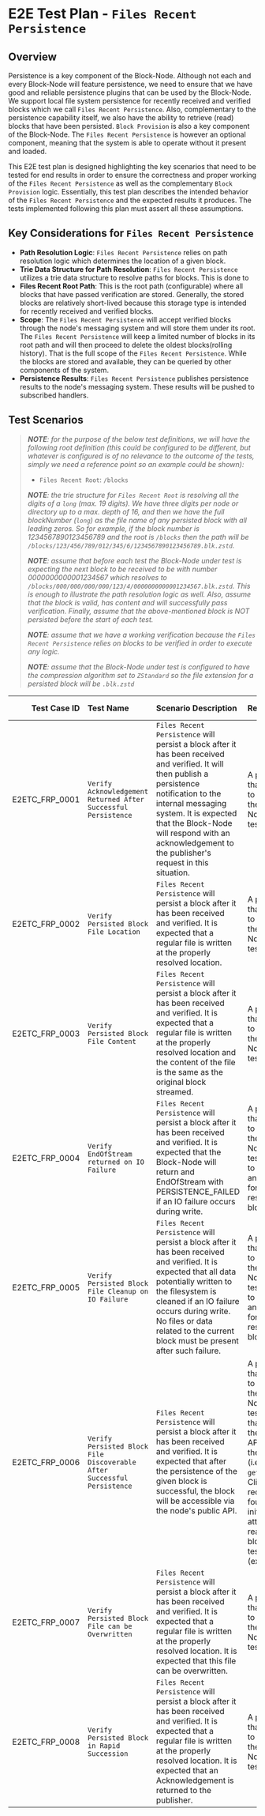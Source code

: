 # E2E Test Plan - `Files Recent Persistence`

## Overview

Persistence is a key component of the Block-Node. Although not each and every
Block-Node will feature persistence, we need to ensure that we have good and
reliable persistence plugins that can be used by the Block-Node. We support
local file system persistence for recently received and verified blocks which
we call `Files Recent Persistence`. Also, complementary to the persistence
capability itself, we also have the ability to retrieve (read) blocks that have
been persisted. `Block Provision` is also a key component of the Block-Node.
The `Files Recent Persistence` is however an optional component, meaning that
the system is able to operate without it present and loaded.

This E2E test plan is designed highlighting the key scenarios that need to be
tested for end results in order to ensure the correctness and proper working of
the `Files Recent Persistence` as well as the complementary `Block Provision`
logic. Essentially, this test plan describes the intended behavior of the
`Files Recent Persistence` and the expected results it produces. The tests
implemented following this plan must assert all these assumptions.

## Key Considerations for `Files Recent Persistence`

- **Path Resolution Logic**: `Files Recent Persistence` relies on path
  resolution logic which determines the location of a given block.
- **Trie Data Structure for Path Resolution**: `Files Recent Persistence`
  utilizes a trie data structure to resolve paths for blocks. This is done to
- **Files Recent Root Path**: This is the root path (configurable) where all
  blocks that have passed verification are stored. Generally, the stored blocks
  are relatively short-lived because this storage type is intended for recently
  received and verified blocks.
- **Scope**: The `Files Recent Persistence` will accept verified blocks through
  the node's messaging system and will store them under its root.
  The `Files Recent Persistence` will keep a limited number of blocks in its
  root path and will then proceed to delete the oldest blocks(rolling history).
  That is the full scope of the `Files Recent Persistence`. While the blocks are
  stored and available, they can be queried by other components of the system.
- **Persistence Results**: `Files Recent Persistence` publishes persistence
  results to the node's messaging system. These results will be pushed to
  subscribed handlers.

## Test Scenarios

> _**NOTE**: for the purpose of the below test definitions, we will have the
> following root definition (this could be configured to be different, but
> whatever is configured is of no relevance to the outcome of the tests, simply
> we need a reference point so an example could be shown):_
> - `Files Recent Root`: `/blocks`
>
> _**NOTE**: the trie structure for `Files Recent Root` is resolving
> all the digits of a `long` (max. 19 digits). We have three digits per node
> or directory up to a max. depth of 16, and then we have the full
> blockNumber (`long`) as the file name of any persisted block with all leading
> zeros. So for example, if the block number is 1234567890123456789 and the root
> is `/blocks` then the path will be
> `/blocks/123/456/789/012/345/6/1234567890123456789.blk.zstd`._
>
> _**NOTE**: assume that before each test the Block-Node under test is expecting
> the next block to be received to be with number 0000000000001234567 which
> resolves to `/blocks/000/000/000/000/123/4/0000000000001234567.blk.zstd`. This
> is enough to illustrate the path resolution logic as well. Also, assume that
> the block is valid, has content and will successfully pass verification.
> Finally, assume that the above-mentioned block is NOT persisted before the
> start of each test._
>
> _**NOTE**: assume that we have a working verification because the
> `Files Recent Persistence` relies on blocks to be verified in order to execute
> any logic._
>
> _**NOTE**: assume that the Block-Node under test is configured to have the
> compression algorithm set to `ZStandard` so the file extension for a persisted
> block will be `.blk.zstd`_

|   Test Case ID | Test Name                                                               | Scenario Description                                                                                                                                                                                                                                                                             | Requirement                                                                                                                                                                                                                           | Input                                                                                                                                                               | Output                                                                                                                                                                                                                                                                        | Implemented (Y/N) |
|---------------:|:------------------------------------------------------------------------|:-------------------------------------------------------------------------------------------------------------------------------------------------------------------------------------------------------------------------------------------------------------------------------------------------|:--------------------------------------------------------------------------------------------------------------------------------------------------------------------------------------------------------------------------------------|:--------------------------------------------------------------------------------------------------------------------------------------------------------------------|:------------------------------------------------------------------------------------------------------------------------------------------------------------------------------------------------------------------------------------------------------------------------------|:-----------------:|
| E2ETC_FRP_0001 | `Verify Acknowledgement Returned After Successful Persistence`          | `Files Recent Persistence` will persist a block after it has been received and verified. It will then publish a persistence notification to the internal messaging system. It is expected that the Block-Node will respond with an acknowledgement to the publisher's request in this situation. | A publisher that is able to stream to the Block-Node under test.                                                                                                                                                                      | Valid block `0000000000001234567` is streamed as items.                                                                                                             | An acknowledgement is returned to the publisher.                                                                                                                                                                                                                              |         N         |
| E2ETC_FRP_0002 | `Verify Persisted Block File Location`                                  | `Files Recent Persistence` will persist a block after it has been received and verified. It is expected that a regular file is written at the properly resolved location.                                                                                                                        | A publisher that is able to stream to the Block-Node under test.                                                                                                                                                                      | Valid block `0000000000001234567` is streamed as items.                                                                                                             | Regular Readable File: `/blocks/000/000/000/000/123/4/0000000000001234567.blk.zstd` exists.                                                                                                                                                                                   |         N         |
| E2ETC_FRP_0003 | `Verify Persisted Block File Content`                                   | `Files Recent Persistence` will persist a block after it has been received and verified. It is expected that a regular file is written at the properly resolved location and the content of the file is the same as the original block streamed.                                                 | A publisher that is able to stream to the Block-Node under test.                                                                                                                                                                      | Valid block `0000000000001234567` is streamed as items.                                                                                                             | Regular Readable File: `/blocks/000/000/000/000/123/4/0000000000001234567.blk.zstd` has the same binary content as the binary data received as block items for the specified block.                                                                                           |         N         |
| E2ETC_FRP_0004 | `Verify EndOfStream returned on IO Failure`                             | `Files Recent Persistence` will persist a block after it has been received and verified. It is expected that the Block-Node will return and EndOfStream with PERSISTENCE_FAILED if an IO failure occurs during write.                                                                            | A publisher that is able to stream to the Block-Node under test. A way to simulate an IO issue for the resolved block.                                                                                                                | Valid block `0000000000001234567` is streamed as items.                                                                                                             | An EndOfStream with PERSISTENCE_FAILED is returned to the publisher.                                                                                                                                                                                                          |         N         |
| E2ETC_FRP_0005 | `Verify Persisted Block File Cleanup on IO Failure`                     | `Files Recent Persistence` will persist a block after it has been received and verified. It is expected that all data potentially written to the filesystem is cleaned if an IO failure occurs during write. No files or data related to the current block must be present after such failure.   | A publisher that is able to stream to the Block-Node under test. A way to simulate an IO issue for the resolved block.                                                                                                                | Valid block `0000000000001234567` is streamed as items.                                                                                                             | Regular Readable File: `/blocks/000/000/000/000/123/4/0000000000001234567.blk.zstd` does not exist. No data of the received block is present on the filesystem.                                                                                                               |         N         |
| E2ETC_FRP_0006 | `Verify Persisted Block File Discoverable After Successful Persistence` | `Files Recent Persistence` will persist a block after it has been received and verified. It is expected that after the persistence of the given block is successful, the block will be accessible via the node's public API.                                                                     | A publisher that is able to stream to the Block-Node under test. A client that can call the public APIs to read the block (i.e. `getBlock`). Client receives not found if initially attempts to read the block under test (expected). | Valid block `0000000000001234567` is streamed as items.                                                                                                             | Client is able to use the node's public API to read the persisted block (i.e. `getBlock`).                                                                                                                                                                                    |         N         |
| E2ETC_FRP_0007 | `Verify Persisted Block File can be Overwritten`                        | `Files Recent Persistence` will persist a block after it has been received and verified. It is expected that a regular file is written at the properly resolved location. It is expected that this file can be overwritten.                                                                      | A publisher that is able to stream to the Block-Node under test.                                                                                                                                                                      | Valid block `0000000000001234567` is streamed as items, waiting for Acknowledgement (ensure it is persisted). Then it is streamed again with different binary data. | Regular Readable File: `/blocks/000/000/000/000/123/4/0000000000001234567.blk.zstd` exists and it's binary content is the same as the second time it was streamed.                                                                                                            |         N         |
| E2ETC_FRP_0008 | `Verify Persisted Block in Rapid Succession`                            | `Files Recent Persistence` will persist a block after it has been received and verified. It is expected that a regular file is written at the properly resolved location. It is expected that an Acknowledgement is returned to the publisher.                                                   | A publisher that is able to stream to the Block-Node under test.                                                                                                                                                                      | Valid blocks `0000000000001234000` to `0000000000001235000` are rapidly streamed as items.                                                                          | Regular Readable Files: `/blocks/000/000/000/000/123/4/0000000000001234000.blk.zstd` to `/blocks/000/000/000/000/123/5/0000000000001235000.blk.zstd` exist, have the same binary content as the original sent blocks, are discoverable and readable through public API calls. |         N         |
